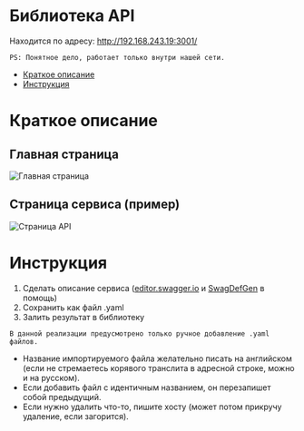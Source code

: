 # Библиотека API

Находится по адресу: 
http://192.168.243.19:3001/

`PS: Понятное дело, работает только внутри нашей сети.`

- [Краткое описание](#summary)
- [Инструкция](#guide)

<a name="summary"></a> 
Краткое описание
==================

Главная страница
------------------

![Главная страница](https://downloader.disk.yandex.ru/preview/0305ca698da217fc060e9340545c2ee7f8a7305e6bccbd8b4e50278eba9d3816/637bb54b/KjiGTGREfQU7GkWv2zttswXbOtHfNLmO12_IYOxMrkgHfgkN1nt5lFEaZWnATK8cXKLq-bE_xnYXEPr2kkOl_w%3D%3D?uid=0&filename=instr1.bmp&disposition=inline&hash=&limit=0&content_type=image%2Fjpeg&owner_uid=0&tknv=v2&size=2048x2048)

Страница сервиса (пример)
------------------
![Страница API](https://downloader.disk.yandex.ru/preview/0a897ed744f2af90348abd5cfe83becb7cf9c573246554b77f4f02bbe27c0e19/637bb585/FiAC76WtzlKBCgpm-nd6PQXbOtHfNLmO12_IYOxMrkjnPHrTtkYq2gr3M96r5xvFXg7_dxVUuhm9RnIzIfFKfg%3D%3D?uid=0&filename=instr2.bmp&disposition=inline&hash=&limit=0&content_type=image%2Fjpeg&owner_uid=0&tknv=v2&size=2048x2048)

<a name="guide"></a> 
Инструкция
==================
1. Сделать описание сервиса ([editor.swagger.io](https://editor.swagger.io) и [SwagDefGen](https://roger13.github.io/SwagDefGen) в помощь)
2. Сохранить как файл .yaml
3. Залить результат в библиотеку

`В данной реализации предусмотрено только ручное добавление .yaml файлов.`
- Название импортируемого файла желательно писать на английском (если не стремаетесь корявого транслита в адресной строке, можно и на русском).
- Если добавить файл с идентичным названием, он перезапишет собой предыдущий.
- Если нужно удалить что-то, пишите хосту (может потом прикручу удаление, если загорится).
